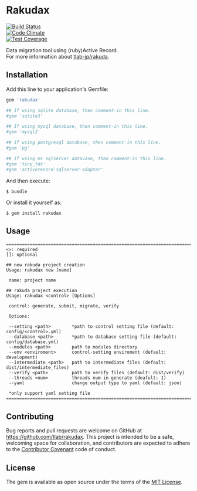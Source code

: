 # Rakudax

[![Build Status](https://travis-ci.org/tlab-jp/rakudax.svg?branch=master)](https://travis-ci.org/tlab-jp/rakudax)  
[![Code Climate](https://codeclimate.com/github/tlab-jp/rakudax/badges/gpa.svg)](https://codeclimate.com/github/tlab-jp/rakudax)  
[![Test Coverage](https://codeclimate.com/github/tlab-jp/rakudax/badges/coverage.svg)](https://codeclimate.com/github/tlab-jp/rakudax/coverage)  

Data migration tool using (ruby)Active Record.   
For more information about [tlab-jp/rakuda](https://github.com/tlab-jp/rakuda).

## Installation

Add this line to your application's Gemfile:

```ruby
gem 'rakudax'

## If using sqlite database, then comment-in this line.
#gem 'sqlite3'

## If using mysql database, then comment-in this line.
#gem 'mysql2'

## If using postgresql database, then comment-in this line.
#gem 'pg'

## If using ms sqlserver datavase, then comment-in this line.
#gem 'tiny_tds'
#gem 'activerecord-sqlserver-adapter'
```

And then execute:

    $ bundle

Or install it yourself as:

    $ gem install rakudax

## Usage

```
===========================================================================
<>: required
[]: optional

## new rakuda project creation
Usage: rakudax new [name]

 name: project name

## rakuda project execution
Usage: rakudax <control> [Options]

 control: generate, submit, migrate, verify

 Options:
 
 --setting <path>        *path to control setting file (default: config/<control>.yml)
 --database <path>       *path to database setting file (default: config/database.yml)
 --modules <path>        path to modules directory
 --env <enviroment>      control-setting enviroment (default: development)
 --intermediate <path>   path to intermediate files (default: dist/intermediate_files)
 --verify <path>         path to verify files (default: dist/verify)
 --threads <num>         threads num in generate (deafult: 1)
 --yaml                  change output type to yaml (default: json)

 *only support yaml setting file
===========================================================================
```

## Contributing

Bug reports and pull requests are welcome on GitHub at https://github.com/tlab/rakudax. This project is intended to be a safe, welcoming space for collaboration, and contributors are expected to adhere to the [Contributor Covenant](http://contributor-covenant.org) code of conduct.


## License

The gem is available as open source under the terms of the [MIT License](http://opensource.org/licenses/MIT).

